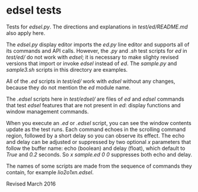 
edsel tests
===========

Tests for *edsel.py*.  The directions and explanations in
*test/ed/README.md* also apply here.

The *edsel.py* display editor imports the *ed.py* line editor and
supports all of its commands and API calls.  However, the *.py* and
*.sh* test scripts for *ed* in *test/ed/* do not work with *edsel*; it
is necessary to make slighty revised versions that import or invoke
*edsel* instead of *ed*.  The *sample.py* and *sample3.sh* scripts in
this directory are examples.   

All of the *.ed* scripts in *test/ed/* work with *edsel* without any
changes, because they do not mention the *ed* module name.

The *.edsel* scripts here in *test/edsel/* are files of *ed* and
*edsel* commands that test *edsel* features that are not present in
*ed*: display functions and window management commands.  

When you execute an *.ed* or *.edsel* script, you can see the window contents
update as the test runs.  Each command echoes in the scrolling command
region, followed by a short delay so you can observe its effect.  The
echo and delay can be adjusted or suppressed by two optional *x*
parameters that follow the buffer name: echo (boolean) and delay
(float), which default to *True* and *0.2* seconds.  So *x sample.ed 0
0* suppresses both echo and delay.

The names of some scripts are made from the sequence of commands
they contain, for example *lio2o1xn.edsel*.


Revised March 2016
